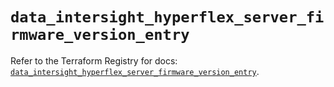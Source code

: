 # `data_intersight_hyperflex_server_firmware_version_entry`

Refer to the Terraform Registry for docs: [`data_intersight_hyperflex_server_firmware_version_entry`](https://registry.terraform.io/providers/ciscodevnet/intersight/1.0.71/docs/data-sources/hyperflex_server_firmware_version_entry).
